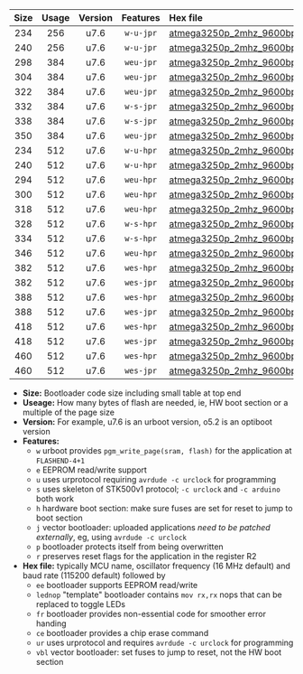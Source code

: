 |Size|Usage|Version|Features|Hex file|
|:-:|:-:|:-:|:-:|:--|
|234|256|u7.6|`w-u-jpr`|[atmega3250p_2mhz_9600bps_ur_vbl.hex](https://raw.githubusercontent.com/stefanrueger/urboot/main/atmega3250p_2mhz_9600bps_ur_vbl.hex)|
|240|256|u7.6|`w-u-jpr`|[atmega3250p_2mhz_9600bps_lednop_ur_vbl.hex](https://raw.githubusercontent.com/stefanrueger/urboot/main/atmega3250p_2mhz_9600bps_lednop_ur_vbl.hex)|
|298|384|u7.6|`weu-jpr`|[atmega3250p_2mhz_9600bps_ee_ur_vbl.hex](https://raw.githubusercontent.com/stefanrueger/urboot/main/atmega3250p_2mhz_9600bps_ee_ur_vbl.hex)|
|304|384|u7.6|`weu-jpr`|[atmega3250p_2mhz_9600bps_ee_lednop_ur_vbl.hex](https://raw.githubusercontent.com/stefanrueger/urboot/main/atmega3250p_2mhz_9600bps_ee_lednop_ur_vbl.hex)|
|322|384|u7.6|`weu-jpr`|[atmega3250p_2mhz_9600bps_ee_lednop_fr_ur_vbl.hex](https://raw.githubusercontent.com/stefanrueger/urboot/main/atmega3250p_2mhz_9600bps_ee_lednop_fr_ur_vbl.hex)|
|332|384|u7.6|`w-s-jpr`|[atmega3250p_2mhz_9600bps_vbl.hex](https://raw.githubusercontent.com/stefanrueger/urboot/main/atmega3250p_2mhz_9600bps_vbl.hex)|
|338|384|u7.6|`w-s-jpr`|[atmega3250p_2mhz_9600bps_lednop_vbl.hex](https://raw.githubusercontent.com/stefanrueger/urboot/main/atmega3250p_2mhz_9600bps_lednop_vbl.hex)|
|350|384|u7.6|`weu-jpr`|[atmega3250p_2mhz_9600bps_ee_lednop_fr_ce_ur_vbl.hex](https://raw.githubusercontent.com/stefanrueger/urboot/main/atmega3250p_2mhz_9600bps_ee_lednop_fr_ce_ur_vbl.hex)|
|234|512|u7.6|`w-u-hpr`|[atmega3250p_2mhz_9600bps_ur.hex](https://raw.githubusercontent.com/stefanrueger/urboot/main/atmega3250p_2mhz_9600bps_ur.hex)|
|240|512|u7.6|`w-u-hpr`|[atmega3250p_2mhz_9600bps_lednop_ur.hex](https://raw.githubusercontent.com/stefanrueger/urboot/main/atmega3250p_2mhz_9600bps_lednop_ur.hex)|
|294|512|u7.6|`weu-hpr`|[atmega3250p_2mhz_9600bps_ee_ur.hex](https://raw.githubusercontent.com/stefanrueger/urboot/main/atmega3250p_2mhz_9600bps_ee_ur.hex)|
|300|512|u7.6|`weu-hpr`|[atmega3250p_2mhz_9600bps_ee_lednop_ur.hex](https://raw.githubusercontent.com/stefanrueger/urboot/main/atmega3250p_2mhz_9600bps_ee_lednop_ur.hex)|
|318|512|u7.6|`weu-hpr`|[atmega3250p_2mhz_9600bps_ee_lednop_fr_ur.hex](https://raw.githubusercontent.com/stefanrueger/urboot/main/atmega3250p_2mhz_9600bps_ee_lednop_fr_ur.hex)|
|328|512|u7.6|`w-s-hpr`|[atmega3250p_2mhz_9600bps.hex](https://raw.githubusercontent.com/stefanrueger/urboot/main/atmega3250p_2mhz_9600bps.hex)|
|334|512|u7.6|`w-s-hpr`|[atmega3250p_2mhz_9600bps_lednop.hex](https://raw.githubusercontent.com/stefanrueger/urboot/main/atmega3250p_2mhz_9600bps_lednop.hex)|
|346|512|u7.6|`weu-hpr`|[atmega3250p_2mhz_9600bps_ee_lednop_fr_ce_ur.hex](https://raw.githubusercontent.com/stefanrueger/urboot/main/atmega3250p_2mhz_9600bps_ee_lednop_fr_ce_ur.hex)|
|382|512|u7.6|`wes-hpr`|[atmega3250p_2mhz_9600bps_ee.hex](https://raw.githubusercontent.com/stefanrueger/urboot/main/atmega3250p_2mhz_9600bps_ee.hex)|
|382|512|u7.6|`wes-jpr`|[atmega3250p_2mhz_9600bps_ee_vbl.hex](https://raw.githubusercontent.com/stefanrueger/urboot/main/atmega3250p_2mhz_9600bps_ee_vbl.hex)|
|388|512|u7.6|`wes-hpr`|[atmega3250p_2mhz_9600bps_ee_lednop.hex](https://raw.githubusercontent.com/stefanrueger/urboot/main/atmega3250p_2mhz_9600bps_ee_lednop.hex)|
|388|512|u7.6|`wes-jpr`|[atmega3250p_2mhz_9600bps_ee_lednop_vbl.hex](https://raw.githubusercontent.com/stefanrueger/urboot/main/atmega3250p_2mhz_9600bps_ee_lednop_vbl.hex)|
|418|512|u7.6|`wes-hpr`|[atmega3250p_2mhz_9600bps_ee_lednop_fr.hex](https://raw.githubusercontent.com/stefanrueger/urboot/main/atmega3250p_2mhz_9600bps_ee_lednop_fr.hex)|
|418|512|u7.6|`wes-jpr`|[atmega3250p_2mhz_9600bps_ee_lednop_fr_vbl.hex](https://raw.githubusercontent.com/stefanrueger/urboot/main/atmega3250p_2mhz_9600bps_ee_lednop_fr_vbl.hex)|
|460|512|u7.6|`wes-hpr`|[atmega3250p_2mhz_9600bps_ee_lednop_fr_ce.hex](https://raw.githubusercontent.com/stefanrueger/urboot/main/atmega3250p_2mhz_9600bps_ee_lednop_fr_ce.hex)|
|460|512|u7.6|`wes-jpr`|[atmega3250p_2mhz_9600bps_ee_lednop_fr_ce_vbl.hex](https://raw.githubusercontent.com/stefanrueger/urboot/main/atmega3250p_2mhz_9600bps_ee_lednop_fr_ce_vbl.hex)|

- **Size:** Bootloader code size including small table at top end
- **Useage:** How many bytes of flash are needed, ie, HW boot section or a multiple of the page size
- **Version:** For example, u7.6 is an urboot version, o5.2 is an optiboot version
- **Features:**
  + `w` urboot provides `pgm_write_page(sram, flash)` for the application at `FLASHEND-4+1`
  + `e` EEPROM read/write support
  + `u` uses urprotocol requiring `avrdude -c urclock` for programming
  + `s` uses skeleton of STK500v1 protocol; `-c urclock` and `-c arduino` both work
  + `h` hardware boot section: make sure fuses are set for reset to jump to boot section
  + `j` vector bootloader: uploaded applications *need to be patched externally*, eg, using `avrdude -c urclock`
  + `p` bootloader protects itself from being overwritten
  + `r` preserves reset flags for the application in the register R2
- **Hex file:** typically MCU name, oscillator frequency (16 MHz default) and baud rate (115200 default) followed by
  + `ee` bootloader supports EEPROM read/write
  + `lednop` "template" bootloader contains `mov rx,rx` nops that can be replaced to toggle LEDs
  + `fr` bootloader provides non-essential code for smoother error handing
  + `ce` bootloader provides a chip erase command
  + `ur` uses urprotocol and requires `avrdude -c urclock` for programming
  + `vbl` vector bootloader: set fuses to jump to reset, not the HW boot section
